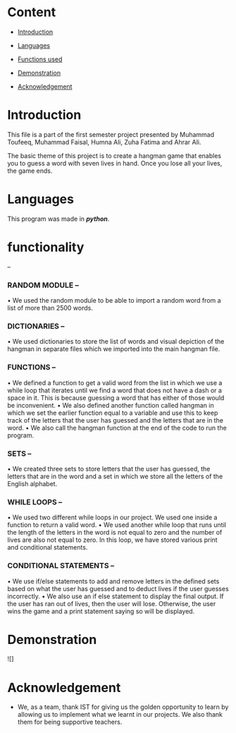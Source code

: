 # Content
* [Introduction](#Introduction)

* [Languages](#Languages)

* [Functions used](#functionality)

* [Demonstration](#Demonstration)

* [Acknowledgement](Acknowledgement)




# Introduction

This file is a part of the first semester project presented by Muhammad Toufeeq, Muhammad Faisal, Humna Ali, Zuha Fatima and Ahrar Ali.

The basic theme of this project is to create a hangman game that enables you to guess a word with seven lives in hand. Once you lose all your lives, the game ends.

# Languages

This program was made in ***python***.

# functionality

 –
### RANDOM MODULE –
•	We used the random module to be able to import a random word from a list of more than 2500 words.

### DICTIONARIES – 

•	We used dictionaries to store the list of words and visual depiction of the hangman in separate files which we imported into the main hangman file.

### FUNCTIONS –
•	We defined a function to get a valid word from the list in which we use a while loop that iterates until we find a word that does not have a dash or a space in it. This is because guessing a word that has either of those would be inconvenient. 
•	We also defined another function called hangman in which we set the earlier function equal to a variable and use this to keep track of the letters that the user has guessed and the letters that are in the word.
•	We also call the hangman function at the end of the code to run the program.

###  SETS – 

•	We created three sets to store letters that the user has guessed, the letters that are in the word and a set in which we store all the letters of the English alphabet.

###  WHILE LOOPS – 

•	We used two different while loops in our project. We used one inside a function to return a valid word.
•	We used another while loop that runs until the length of the letters in the word is not equal to zero and the number of lives are also not equal to zero. In this loop, we have stored various print and conditional statements.

### CONDITIONAL STATEMENTS –

•	We use if/else statements to add and remove letters in the defined sets based on what the user has guessed and to deduct lives if the user guesses incorrectly.
•	We also use an if else statement to display the final output. If the user has ran out of lives, then the user will lose. Otherwise, the user wins the game and a print statement saying so will be displayed.

# Demonstration
![]
# Acknowledgement

* We, as a team, thank IST for giving us the golden opportunity to learn by allowing us to implement what we learnt in our projects. We also thank them for being supportive teachers.


